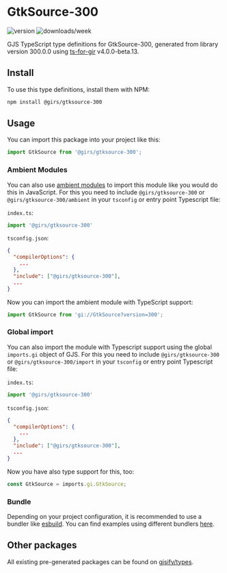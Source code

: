
# GtkSource-300

![version](https://img.shields.io/npm/v/@girs/gtksource-300)
![downloads/week](https://img.shields.io/npm/dw/@girs/gtksource-300)


GJS TypeScript type definitions for GtkSource-300, generated from library version 300.0.0 using [ts-for-gir](https://github.com/gjsify/ts-for-gir) v4.0.0-beta.13.


## Install

To use this type definitions, install them with NPM:
```bash
npm install @girs/gtksource-300
```

## Usage

You can import this package into your project like this:
```ts
import GtkSource from '@girs/gtksource-300';
```

### Ambient Modules

You can also use [ambient modules](https://github.com/gjsify/ts-for-gir/tree/main/packages/cli#ambient-modules) to import this module like you would do this in JavaScript.
For this you need to include `@girs/gtksource-300` or `@girs/gtksource-300/ambient` in your `tsconfig` or entry point Typescript file:

`index.ts`:
```ts
import '@girs/gtksource-300'
```

`tsconfig.json`:
```json
{
  "compilerOptions": {
    ...
  },
  "include": ["@girs/gtksource-300"],
  ...
}
```

Now you can import the ambient module with TypeScript support: 

```ts
import GtkSource from 'gi://GtkSource?version=300';
```

### Global import

You can also import the module with Typescript support using the global `imports.gi` object of GJS.
For this you need to include `@girs/gtksource-300` or `@girs/gtksource-300/import` in your `tsconfig` or entry point Typescript file:

`index.ts`:
```ts
import '@girs/gtksource-300'
```

`tsconfig.json`:
```json
{
  "compilerOptions": {
    ...
  },
  "include": ["@girs/gtksource-300"],
  ...
}
```

Now you have also type support for this, too:

```ts
const GtkSource = imports.gi.GtkSource;
```

### Bundle

Depending on your project configuration, it is recommended to use a bundler like [esbuild](https://esbuild.github.io/). You can find examples using different bundlers [here](https://github.com/gjsify/ts-for-gir/tree/main/examples).

## Other packages

All existing pre-generated packages can be found on [gjsify/types](https://github.com/gjsify/types).

